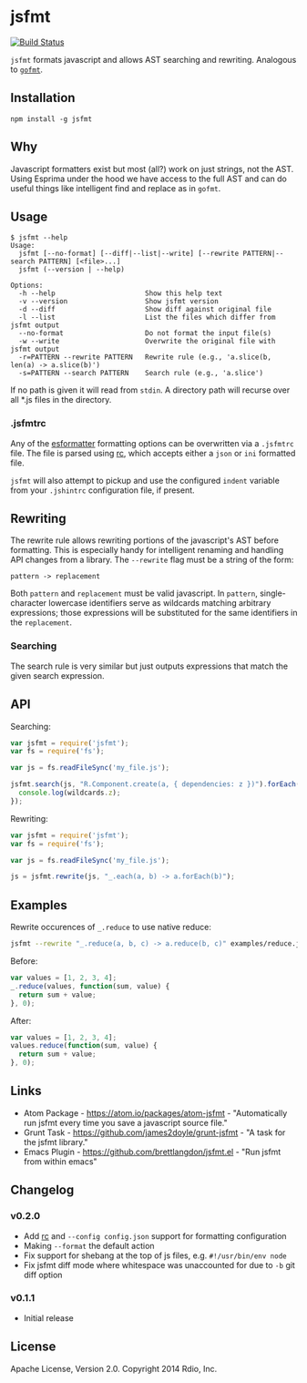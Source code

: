 jsfmt
===

[![Build Status](https://travis-ci.org/rdio/jsfmt.svg?branch=master)](https://travis-ci.org/rdio/jsfmt)

`jsfmt` formats javascript and allows AST searching and rewriting. Analogous to [`gofmt`](http://golang.org/cmd/gofmt/).

Installation
---

`npm install -g jsfmt`

Why
---

Javascript formatters exist but most (all?) work on just strings, not the AST. Using Esprima under the hood we have access to the full AST and can do useful things like intelligent find and replace as in `gofmt`.

Usage
---

```
$ jsfmt --help
Usage:
  jsfmt [--no-format] [--diff|--list|--write] [--rewrite PATTERN|--search PATTERN] [<file>...]
  jsfmt (--version | --help)

Options:
  -h --help                      Show this help text
  -v --version                   Show jsfmt version
  -d --diff                      Show diff against original file
  -l --list                      List the files which differ from jsfmt output
  --no-format                    Do not format the input file(s)
  -w --write                     Overwrite the original file with jsfmt output
  -r=PATTERN --rewrite PATTERN   Rewrite rule (e.g., 'a.slice(b, len(a) -> a.slice(b)')
  -s=PATTERN --search PATTERN    Search rule (e.g., 'a.slice')
```

If no path is given it will read from `stdin`. A directory path will recurse over all *.js files in the directory.

### .jsfmtrc

Any of the [esformatter](https://github.com/millermedeiros/esformatter) formatting
options can be overwritten via a `.jsfmtrc` file. The file is parsed using
[rc](https://github.com/dominictarr/rc), which accepts either a `json` or `ini` formatted file.

`jsfmt` will also attempt to pickup and use the configured `indent`
variable from your `.jshintrc` configuration file, if present.

Rewriting
---

The rewrite rule allows rewriting portions of the javascript's AST before formatting. This is especially handy for intelligent renaming and handling API changes from a library. The `--rewrite` flag must be a string of the form:

    pattern -> replacement

Both `pattern` and `replacement` must be valid javascript. In `pattern`, single-character lowercase identifiers serve as wildcards matching arbitrary expressions; those expressions will be substituted for the same identifiers in the `replacement`.

### Searching

The search rule is very similar but just outputs expressions that match the given search expression.

API
---

Searching:

```javascript
var jsfmt = require('jsfmt');
var fs = require('fs');

var js = fs.readFileSync('my_file.js');

jsfmt.search(js, "R.Component.create(a, { dependencies: z })").forEach(function(matches, wildcards) {
  console.log(wildcards.z);
});
```

Rewriting:

```javascript
var jsfmt = require('jsfmt');
var fs = require('fs');

var js = fs.readFileSync('my_file.js');

js = jsfmt.rewrite(js, "_.each(a, b) -> a.forEach(b)");
```

Examples
---

Rewrite occurences of `_.reduce` to use native reduce:

```bash
jsfmt --rewrite "_.reduce(a, b, c) -> a.reduce(b, c)" examples/reduce.js
```

Before:

```javascript
var values = [1, 2, 3, 4];
_.reduce(values, function(sum, value) {
  return sum + value;
}, 0);
```

After:

```javascript
var values = [1, 2, 3, 4];
values.reduce(function(sum, value) {
  return sum + value;
}, 0);
```

Links
---

- Atom Package - https://atom.io/packages/atom-jsfmt - "Automatically run jsfmt every time you save a javascript source file."
- Grunt Task - https://github.com/james2doyle/grunt-jsfmt - "A task for the jsfmt library."
- Emacs Plugin - https://github.com/brettlangdon/jsfmt.el - "Run jsfmt from within emacs"

Changelog
---

### v0.2.0

- Add [rc](https://github.com/dominictarr/rc) and `--config config.json` support for formatting configuration
- Making `--format` the default action
- Fix support for shebang at the top of js files, e.g. `#!/usr/bin/env node`
- Fix jsfmt diff mode where whitespace was unaccounted for due to `-b` git diff option

### v0.1.1

- Initial release

License
---
Apache License, Version 2.0. Copyright 2014 Rdio, Inc.
